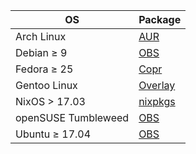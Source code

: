 | OS                  | Package|
| ------------------- | ------ |
| Arch Linux          | [AUR](https://aur.archlinux.org/packages/dino-git/)     |
| Debian ≥ 9          | [OBS](https://software.opensuse.org/download.html?project=network:messaging:xmpp:dino&package=dino)     |
| Fedora ≥ 25         | [Copr](https://copr.fedorainfracloud.org/coprs/larma/dino/)     |
| Gentoo Linux        | [Overlay](https://github.com/csmk/frabjous/tree/master/net-im/dino) |
| NixOS > 17.03       | [nixpkgs](https://github.com/NixOS/nixpkgs/blob/master/pkgs/applications/networking/instant-messengers/dino/default.nix) |
| openSUSE Tumbleweed | [OBS](https://software.opensuse.org/download.html?project=network:messaging:xmpp:dino&package=dino)     |
| Ubuntu ≥ 17.04      | [OBS](https://software.opensuse.org/download.html?project=network:messaging:xmpp:dino&package=dino)     |